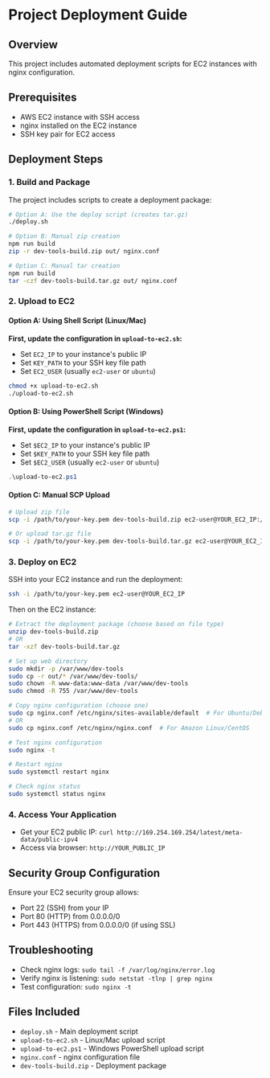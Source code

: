 # Project Deployment Guide

## Overview
This project includes automated deployment scripts for EC2 instances with nginx configuration.

## Prerequisites
- AWS EC2 instance with SSH access
- nginx installed on the EC2 instance
- SSH key pair for EC2 access

## Deployment Steps

### 1. Build and Package
The project includes scripts to create a deployment package:

```bash
# Option A: Use the deploy script (creates tar.gz)
./deploy.sh

# Option B: Manual zip creation
npm run build
zip -r dev-tools-build.zip out/ nginx.conf

# Option C: Manual tar creation  
npm run build
tar -czf dev-tools-build.tar.gz out/ nginx.conf
```

### 2. Upload to EC2

#### Option A: Using Shell Script (Linux/Mac)
**First, update the configuration in `upload-to-ec2.sh`:**
- Set `EC2_IP` to your instance's public IP
- Set `KEY_PATH` to your SSH key file path
- Set `EC2_USER` (usually `ec2-user` or `ubuntu`)

```bash
chmod +x upload-to-ec2.sh
./upload-to-ec2.sh
```

#### Option B: Using PowerShell Script (Windows)
**First, update the configuration in `upload-to-ec2.ps1`:**
- Set `$EC2_IP` to your instance's public IP  
- Set `$KEY_PATH` to your SSH key file path
- Set `$EC2_USER` (usually `ec2-user` or `ubuntu`)

```powershell
.\upload-to-ec2.ps1
```

#### Option C: Manual SCP Upload
```bash
# Upload zip file
scp -i /path/to/your-key.pem dev-tools-build.zip ec2-user@YOUR_EC2_IP:/home/ec2-user/

# Or upload tar.gz file
scp -i /path/to/your-key.pem dev-tools-build.tar.gz ec2-user@YOUR_EC2_IP:/home/ec2-user/
```

### 3. Deploy on EC2
SSH into your EC2 instance and run the deployment:

```bash
ssh -i /path/to/your-key.pem ec2-user@YOUR_EC2_IP
```

Then on the EC2 instance:
```bash
# Extract the deployment package (choose based on file type)
unzip dev-tools-build.zip
# OR
tar -xzf dev-tools-build.tar.gz

# Set up web directory
sudo mkdir -p /var/www/dev-tools
sudo cp -r out/* /var/www/dev-tools/
sudo chown -R www-data:www-data /var/www/dev-tools
sudo chmod -R 755 /var/www/dev-tools

# Copy nginx configuration (choose one)
sudo cp nginx.conf /etc/nginx/sites-available/default  # For Ubuntu/Debian
# OR
sudo cp nginx.conf /etc/nginx/nginx.conf  # For Amazon Linux/CentOS

# Test nginx configuration
sudo nginx -t

# Restart nginx
sudo systemctl restart nginx

# Check nginx status
sudo systemctl status nginx
```

### 4. Access Your Application
- Get your EC2 public IP: `curl http://169.254.169.254/latest/meta-data/public-ipv4`
- Access via browser: `http://YOUR_PUBLIC_IP`

## Security Group Configuration
Ensure your EC2 security group allows:
- Port 22 (SSH) from your IP
- Port 80 (HTTP) from 0.0.0.0/0
- Port 443 (HTTPS) from 0.0.0.0/0 (if using SSL)

## Troubleshooting
- Check nginx logs: `sudo tail -f /var/log/nginx/error.log`
- Verify nginx is listening: `sudo netstat -tlnp | grep nginx`
- Test configuration: `sudo nginx -t`

## Files Included
- `deploy.sh` - Main deployment script
- `upload-to-ec2.sh` - Linux/Mac upload script
- `upload-to-ec2.ps1` - Windows PowerShell upload script
- `nginx.conf` - nginx configuration file
- `dev-tools-build.zip` - Deployment package